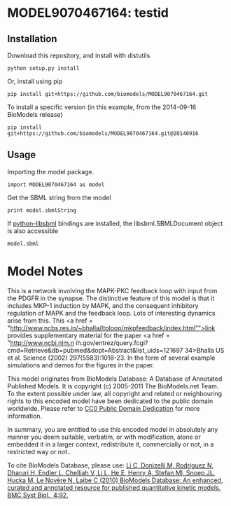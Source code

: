 # MODEL9070467164: testid

## Installation

Download this repository, and install with distutils

`python setup.py install`

Or, install using pip

`pip install git+https://github.com/biomodels/MODEL9070467164.git`

To install a specific version (in this example, from the 2014-09-16 BioModels release)

`pip install git+https://github.com/biomodels/MODEL9070467164.git@20140916`

## Usage

Importing the model package.

`import MODEL9070467164 as model`

Get the SBML string from the model

`print model.sbmlString`

If [python-libsbml](https://pypi.python.org/pypi/python-libsbml) bindings are
installed, the libsbml.SBMLDocument object is also accessible

`model.sbml`


# Model Notes
This is a network involving the MAPK-PKC feedback loop with input from the
PDGFR in the synapse. The distinctive feature of this model is that it
includes MKP-1 induction by MAPK, and the consequent inhibitory regulation of
MAPK and the feedback loop. Lots of interesting dynamics arise from this. This
<a href =
"http://www.ncbs.res.in/~bhalla/ltploop/mkpfeedback/index.html"">link</a>
provides supplementary material for the paper <a href = "http://www.ncbi.nlm.n
ih.gov/entrez/query.fcgi?cmd=Retrieve&db=pubmed&dopt=Abstract&list_uids=121697
34>Bhalla US et al. Science (2002) 297(5583):1018-23</a>. In the form of
several example simulations and demos for the figures in the paper.

This model originates from BioModels Database: A Database of Annotated
Published Models. It is copyright (c) 2005-2011 The BioModels.net Team.  
To the extent possible under law, all copyright and related or neighbouring
rights to this encoded model have been dedicated to the public domain
worldwide. Please refer to [CC0 Public Domain
Dedication](http://creativecommons.org/publicdomain/zero/1.0/) for more
information.

In summary, you are entitled to use this encoded model in absolutely any
manner you deem suitable, verbatim, or with modification, alone or embedded it
in a larger context, redistribute it, commercially or not, in a restricted way
or not..  
  
To cite BioModels Database, please use: [Li C, Donizelli M, Rodriguez N,
Dharuri H, Endler L, Chelliah V, Li L, He E, Henry A, Stefan MI, Snoep JL,
Hucka M, Le Novère N, Laibe C (2010) BioModels Database: An enhanced, curated
and annotated resource for published quantitative kinetic models. BMC Syst
Biol., 4:92.](http://www.ncbi.nlm.nih.gov/pubmed/20587024)


